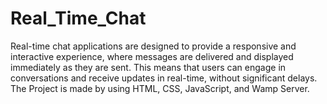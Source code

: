 # Real_Time_Chat
Real-time chat applications are designed to provide a responsive and interactive experience, where messages are delivered and displayed immediately as they are sent. This means that users can engage in conversations and receive updates in real-time, without significant delays. The Project is made by using HTML, CSS, JavaScript, and Wamp Server.
